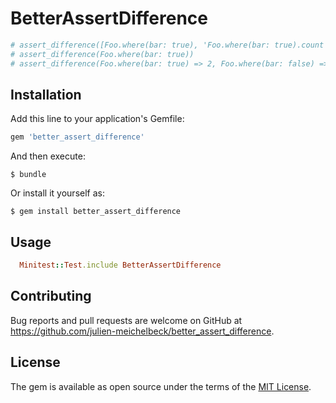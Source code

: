 # BetterAssertDifference

```ruby
# assert_difference([Foo.where(bar: true), 'Foo.where(bar: true).count', -> { Foo.where(bar: true).count }])
# assert_difference(Foo.where(bar: true))
# assert_difference(Foo.where(bar: true) => 2, Foo.where(bar: false) => 4)
```

## Installation

Add this line to your application's Gemfile:

```ruby
gem 'better_assert_difference'
```

And then execute:

    $ bundle

Or install it yourself as:

    $ gem install better_assert_difference

## Usage

```ruby
  Minitest::Test.include BetterAssertDifference
```

## Contributing

Bug reports and pull requests are welcome on GitHub at https://github.com/julien-meichelbeck/better_assert_difference.


## License

The gem is available as open source under the terms of the [MIT License](http://opensource.org/licenses/MIT).

